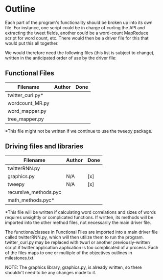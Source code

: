 Outline 
=========

Each part of the program's functionality should be broken up into its own file.
For instance, one script could be in charge of curling the API and extracting
the tweet fields, another could be a word-count MapReduce script for word
count, etc. There would then be a driver file for this that would put this all
together.

We would therefore need the following files (this list is subject to change),
written in the anticipated order of use by the driver file:

## Functional Files

|      Filename       |   Author   | Done |
|---------------------|------------|------|
| twitter_curl.py\*    |            |      |
| wordcount_MR.py     |            |      |
| word_mapper.py      |            |      |
| tree_mapper.py      |            |      |

*This file might not be written if we continue to use the tweepy package.

## Driving files and libraries

|       Filename        |    Author    | Done |
|-----------------------|--------------|------|
| twitterRNN.py         |              |      |
| graphics.py           | N/A          | [x]  |
| tweepy                | N/A          | [x]  |
| recursive_methods.pyc |              |      |
| math_methods.pyc\*     |              |      |


*This file will be written if calculating word correlations and sizes of words
requires unsightly or complicated functions. If written, its methods will be 
imported into the other method files, not necessarily the main driver file.

The functions/classes in Functional Files are imported into a main driver file
called twitterRNN.py, which will then utilize them to run the program.
twitter_curl.py may be replaced with twurl or another previously-written script
if twitter application application is too complicated of a process. Each of the
files maps to one or multiple of the objectives outlines in milestones.txt.


NOTE: The graphics library, graphics.py, is already written, so there shouldn't need
to be any changes made to it.
